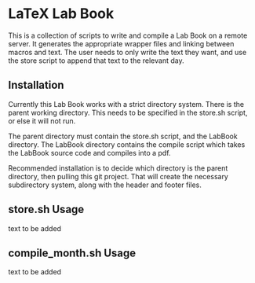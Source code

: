 # LaTeX Lab Book
This is a collection of scripts to write and compile a Lab Book on a remote server. It generates the appropriate wrapper files and linking between macros and text. The user needs to only write the text they want, and use the store script to append that text to the relevant day. 

## Installation
Currently this Lab Book works with a strict directory system. There is the parent working directory. This needs to be specified in the store.sh script, or else it will not run.

The parent directory must contain the store.sh script, and the LabBook directory. The LabBook directory contains the compile script which takes the LabBook source code and compiles into a pdf.

Recommended installation is to decide which directory is the parent directory, then pulling this git project. That will create the necessary subdirectory system, along with the header and footer files.

## store.sh Usage
 text to be added 

## compile\_month.sh Usage
 text to be added 
